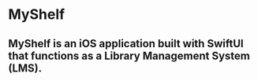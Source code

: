 # MyShelf

## MyShelf is an iOS application built with SwiftUI that functions as a Library Management System (LMS).
